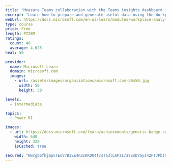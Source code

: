 ```yaml
---
title: "Measure Teams collaboration with the Teams insights dashboard in Workplace Analytics"
excerpt: "Learn how to prepare and generate useful data using the Workplace Analytics Power BI Teams insights dashboard.  Analyze Microsoft Teams adoption trends from the populated reports."
webUrl: https://docs.microsoft.com/en-us/learn/modules/workplace-analytics-teams-insights/
type: course
price: Free
length: PT28M
ratings:
  count: 40
  average: 4.625
heat: 50

provider:
  name: Microsoft Learn
  domain: microsoft.com
  images:
    - url: /assets/images/organizations/microsoft.com-50x50.jpg
      width: 50
      height: 50

levels:
  - Intermediate

topics:
  - Power BI

images:
  - url: https://docs.microsoft.com/learn/achievements/generic-badge-social.png
    width: 640
    height: 320
    isCached: true

secured: "Wwrgb6fhjmpvTEoV7BIEE4n2IKKDO4t/sTa3lLAPaI/aYSsDYays42PTJPbsXh2KMASeqirWK9SWKNWFPzOq0FLwjK9hwe6G8hfPQbCCxX7c8IrwxMT4+X7gakijG5B1gaJQHTomV9oZWfv+He1An2eRzqSm6eYGPqTnQO0nTHYW4YMCmBv1XQib7jEc4kw60VoZm/T/OOzLUvMeIpqhXFs6+dYmd4CzfR4G/Wa9ohMGrt1P2bUS/wPqtUGoKb026Yp/jOSQ9U4o0op/vedaM2ju+VEk2KKNsyEQBsZfej5KP/G3CdW8m9ko2whya0YWIXvZWTmdKX7lbQnZ/0UpRagvyN1YwB2bS9OdX8UAjsGfFe8LurCN1OpJqPhJEDCCS8OtG37yvlTkzk7NPqRr9/IiLQJM8M+zNjHuwUiB6wI=;ANx/lanYUwwse1kTX+O5bg=="
---
```


